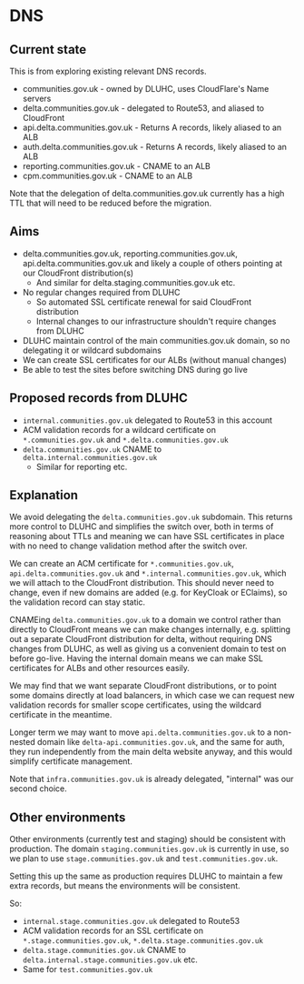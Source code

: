 # DNS

## Current state

This is from exploring existing relevant DNS records.

* communities.gov.uk - owned by DLUHC, uses CloudFlare's Name servers
* delta.communities.gov.uk - delegated to Route53, and aliased to CloudFront
* api.delta.communities.gov.uk - Returns A records, likely aliased to an ALB
* auth.delta.communities.gov.uk - Returns A records, likely aliased to an ALB
* reporting.communities.gov.uk - CNAME to an ALB
* cpm.communities.gov.uk - CNAME to an ALB

Note that the delegation of delta.communities.gov.uk currently has a high TTL that will need to be reduced before the migration.

## Aims

* delta.communities.gov.uk, reporting.communities.gov.uk, api.delta.communities.gov.uk and likely a couple of others pointing at our CloudFront distribution(s)
  * And similar for delta.staging.communities.gov.uk etc.
* No regular changes required from DLUHC
  * So automated SSL certificate renewal for said CloudFront distribution
  * Internal changes to our infrastructure shouldn't require changes from DLUHC
* DLUHC maintain control of the main communities.gov.uk domain, so no delegating it or wildcard subdomains
* We can create SSL certificates for our ALBs (without manual changes)
* Be able to test the sites before switching DNS during go live

## Proposed records from DLUHC

* `internal.communities.gov.uk` delegated to Route53 in this account
* ACM validation records for a wildcard certificate on `*.communities.gov.uk` and `*.delta.communities.gov.uk`
* `delta.communities.gov.uk` CNAME to `delta.internal.communities.gov.uk`
  * Similar for reporting etc.

## Explanation

We avoid delegating the `delta.communities.gov.uk` subdomain. This returns more control to DLUHC and simplifies the switch over, both in terms of reasoning about TTLs and meaning we can have SSL certificates in place with no need to change validation method after the switch over.

We can create an ACM certificate for `*.communities.gov.uk`, `api.delta.communities.gov.uk` and `*.internal.communities.gov.uk`, which we will attach to the CloudFront distribution.
This should never need to change, even if new domains are added (e.g. for KeyCloak or EClaims), so the validation record can stay static.

CNAMEing `delta.communities.gov.uk` to a domain we control rather than directly to CloudFront means we can make changes internally, e.g. splitting out a separate CloudFront distribution for delta, without requiring DNS changes from DLUHC, as well as giving us a convenient domain to test on before go-live. Having the internal domain means we can make SSL certificates for ALBs and other resources easily.

We may find that we want separate CloudFront distributions, or to point some domains directly at load balancers, in which case we can request new validation records for smaller scope certificates, using the wildcard certificate in the meantime.

Longer term we may want to move `api.delta.communities.gov.uk` to a non-nested domain like `delta-api.communities.gov.uk`, and the same for auth, they run independently from the main delta website anyway, and this would simplify certificate management.

Note that `infra.communities.gov.uk` is already delegated, "internal" was our second choice.

## Other environments

Other environments (currently test and staging) should be consistent with production. The domain `staging.communities.gov.uk` is currently in use, so we plan to use `stage.communities.gov.uk` and `test.communities.gov.uk`.

Setting this up the same as production requires DLUHC to maintain a few extra records, but means the environments will be consistent.

So:

* `internal.stage.communities.gov.uk` delegated to Route53
* ACM validation records for an SSL certificate on `*.stage.communities.gov.uk`, `*.delta.stage.communities.gov.uk`
* `delta.stage.communities.gov.uk` CNAME to `delta.internal.stage.communities.gov.uk` etc.
* Same for `test.communities.gov.uk`
